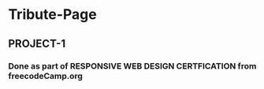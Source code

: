 # Tribute-Page
## PROJECT-1
### Done as part of RESPONSIVE WEB DESIGN CERTFICATION from freecodeCamp.org
